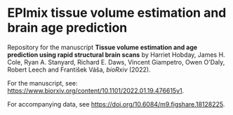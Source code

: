 # EPImix tissue volume estimation and brain age prediction

Repository for the manuscript **Tissue volume estimation and age prediction using rapid structural brain scans** by Harriet Hobday, James H. Cole, Ryan A. Stanyard, Richard E. Daws, Vincent Giampetro, Owen O'Daly, Robert Leech and František Váša, _bioRxiv_ (2022).

For the manuscript, see: https://www.biorxiv.org/content/10.1101/2022.01.19.476615v1.

For accompanying data, see https://doi.org/10.6084/m9.figshare.18128225.

